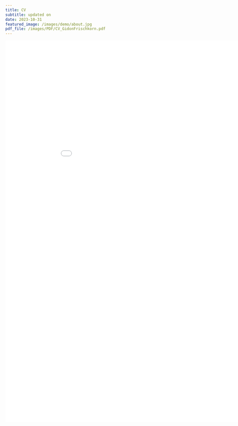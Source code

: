 ```yaml
---
title: CV
subtitle: updated on
date: 2023-10-31
featured_image: /images/demo/about.jpg
pdf_file: /images/PDF/CV_GidonFrischkorn.pdf
---
```


<iframe src="/images/PDF/CV_GidonFrischkorn.pdf" style="width:950px; height:1200px;" frameborder="0"></iframe>
